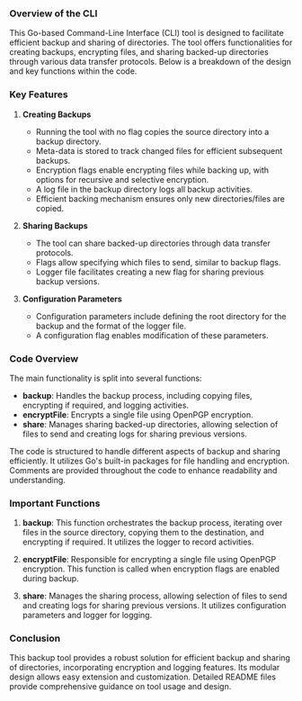 ### Overview of the CLI

This Go-based Command-Line Interface (CLI) tool is designed to facilitate efficient backup and sharing of directories. The tool offers functionalities for creating backups, encrypting files, and sharing backed-up directories through various data transfer protocols. Below is a breakdown of the design and key functions within the code.

### Key Features

1. **Creating Backups**
    - Running the tool with no flag copies the source directory into a backup directory.
    - Meta-data is stored to track changed files for efficient subsequent backups.
    - Encryption flags enable encrypting files while backing up, with options for recursive and selective encryption.
    - A log file in the backup directory logs all backup activities.
    - Efficient backing mechanism ensures only new directories/files are copied.

2. **Sharing Backups**
    - The tool can share backed-up directories through data transfer protocols.
    - Flags allow specifying which files to send, similar to backup flags.
    - Logger file facilitates creating a new flag for sharing previous backup versions.

3. **Configuration Parameters**
    - Configuration parameters include defining the root directory for the backup and the format of the logger file.
    - A configuration flag enables modification of these parameters.

### Code Overview

The main functionality is split into several functions:
- **backup**: Handles the backup process, including copying files, encrypting if required, and logging activities.
- **encryptFile**: Encrypts a single file using OpenPGP encryption.
- **share**: Manages sharing backed-up directories, allowing selection of files to send and creating logs for sharing previous versions.

The code is structured to handle different aspects of backup and sharing efficiently. It utilizes Go's built-in packages for file handling and encryption. Comments are provided throughout the code to enhance readability and understanding.

### Important Functions

1. **backup**: This function orchestrates the backup process, iterating over files in the source directory, copying them to the destination, and encrypting if required. It utilizes the logger to record activities.

2. **encryptFile**: Responsible for encrypting a single file using OpenPGP encryption. This function is called when encryption flags are enabled during backup.

3. **share**: Manages the sharing process, allowing selection of files to send and creating logs for sharing previous versions. It utilizes configuration parameters and logger for logging.

### Conclusion

This backup tool provides a robust solution for efficient backup and sharing of directories, incorporating encryption and logging features. Its modular design allows easy extension and customization. Detailed README files provide comprehensive guidance on tool usage and design.
